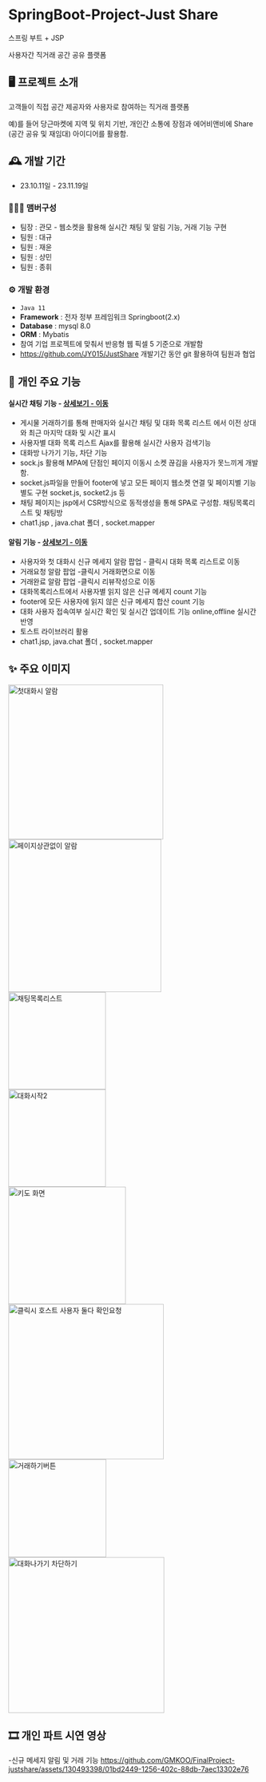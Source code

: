 # SpringBoot-Project-Just Share
스프링 부트 + JSP 

사용자간 직거래 공간 공유 플랫폼



## 🖥️ 프로젝트 소개
고객들이 직접 공간 제공자와 사용자로 참여하는 직거래 플랫폼 

예)를 들어 당근마켓에 지역 및 위치 기반, 개인간 소통에 장점과 에어비앤비에 Share (공간 공유 및 재임대) 아이디어를 활용함.
<br>

## 🕰️ 개발 기간
* 23.10.11일 - 23.11.19일

### 🧑‍🤝‍🧑 맴버구성
 
 - 팀장 :  관모 - 웹소켓을 활용해 실시간 채팅 및 알림 기능, 거래 기능 구현
 - 팀원 :  대규  
 - 팀원 :  재윤
 - 팀원 :  상민
 - 팀원 :  종휘

### ⚙️ 개발 환경
- `Java 11`
- **Framework** : 전자 정부 프레임워크 Springboot(2.x)
- **Database** : mysql 8.0
- **ORM** : Mybatis
- 참여 기업 프로젝트에 맞춰서 반응형 웹 픽셀 5 기준으로 개발함
- https://github.com/JY015/JustShare 개발기간 동안 git 활용하여 팀원과 협업

## 📌 개인 주요 기능 

#### 실시간 채팅 기능 - <a href="https://github.com/GMKOO/FinalProject-justshare/blob/master/JustShare/src/main/webapp/WEB-INF/view/chat1.jsp" >상세보기 - 이동</a> 
- 게시물 거래하기를 통해 판매자와 실시간 채팅 및 대화 목록 리스트 에서 이전 상대와 최근 마지막 대화 및 시간 표시
- 사용자별 대화 목록 리스트 Ajax를 활용해 실시간 사용자 검색기능
- 대화방 나가기 기능, 차단 기능
- sock.js 활용해 MPA에 단점인 페이지 이동시 소켓 끊김을 사용자가 못느끼게 개발함.
- socket.js파일을 만들어 footer에 넣고 모든 페이지 웹소켓 연결 및 페이지별 기능 별도 구현 socket.js, socket2.js 등
- 채팅 페이지는 jsp에서 CSR방식으로 동적생성을 통해 SPA로 구성함. 채팅목록리스트 및 채팅방
- chat1.jsp , java.chat 폴더 , socket.mapper 
  
#### 알림 기능 - <a href="https://github.com/GMKOO/FinalProject-justshare/blob/master/JustShare/src/main/webapp/WEB-INF/view/chat1.jsp" >상세보기 - 이동</a>
- 사용자와 첫 대화시 신규 메세지 알람 팝업 - 클릭시 대화 목록 리스트로 이동
- 거래요청 알람 팝업 -클릭시 거래화면으로 이동
- 거래완료 알람 팝업 -클릭시 리뷰작성으로 이동
- 대화목록리스트에서 사용자별 읽지 않은 신규 메세지 count 기능
- footer에 모든 사용자에 읽지 않은 신규 메세지 합산 count 기능
- 대화 사용자 접속여부 실시간 확인 및 실시간 업데이트 기능 online,offline 실시간 반영
- 토스트 라이브러리 활용
- chat1.jsp, java.chat 폴더 , socket.mapper 


## ✨ 주요 이미지

<img width="310" alt="첫대화시 알람" src="https://github.com/GMKOO/FinalProject-justshare/assets/130493398/7d361dee-7f4c-45b4-951f-97f76ee9204f">
<br>
<img width="306" alt="페이지상관없이 알람" src="https://github.com/GMKOO/FinalProject-justshare/assets/130493398/a331e215-0dd7-40ac-8462-b8a8314b2a14">
<br>
<img width="195" alt="채팅목록리스트" src="https://github.com/GMKOO/FinalProject-justshare/assets/130493398/07e97632-6cde-467b-8974-4bbfff3f02dc">
<br>
<img width="195" alt="대화시작2" src="https://github.com/GMKOO/FinalProject-justshare/assets/130493398/5775a839-6242-443c-937e-b2adf6aaa6a4">
<br>
<img width="235" alt="키도 화면" src="https://github.com/GMKOO/FinalProject-justshare/assets/130493398/4f7701b0-d1fc-43b6-9bb1-672cb393228c">
<br>
<img width="311" alt="클릭시 호스트 사용자 둘다 확인요청" src="https://github.com/GMKOO/FinalProject-justshare/assets/130493398/82698fb3-ea4c-4a7b-a695-c2cc482e447d">
<br>
<img width="196" alt="거래하기버튼" src="https://github.com/GMKOO/FinalProject-justshare/assets/130493398/d7d6928f-3ef7-4808-ad8b-b308f22c0a76">
<br>
<img width="312" alt="대화나가기 차단하기" src="https://github.com/GMKOO/FinalProject-justshare/assets/130493398/0fbe354a-ae0c-48a1-8f0c-acc19d4597e1">
<br>

## 🎞 개인 파트 시연 영상

-신규 메세지 알림 및 거래 기능
https://github.com/GMKOO/FinalProject-justshare/assets/130493398/01bd2449-1256-402c-88db-7aec13302e76













